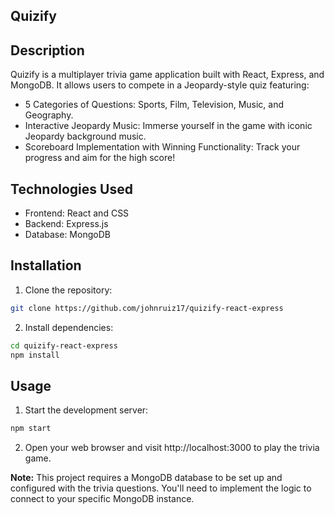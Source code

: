 ## Quizify

## Description
Quizify is a multiplayer trivia game application built with React, Express, and MongoDB. It allows users to compete in a Jeopardy-style quiz featuring:

* 5 Categories of Questions: Sports, Film, Television, Music, and Geography.
* Interactive Jeopardy Music: Immerse yourself in the game with iconic Jeopardy background music.
* Scoreboard Implementation with Winning Functionality: Track your progress and aim for the high score!

## Technologies Used
* Frontend: React and CSS
* Backend: Express.js
* Database: MongoDB

## Installation
1. Clone the repository:

```Bash
git clone https://github.com/johnruiz17/quizify-react-express
```

2. Install dependencies:

```Bash
cd quizify-react-express
npm install
```

## Usage
1. Start the development server:

```Bash
npm start
```

2. Open your web browser and visit http://localhost:3000 to play the trivia game.   

**Note:** This project requires a MongoDB database to be set up and configured with the trivia questions. You'll need to implement the logic to connect to your specific MongoDB instance.

